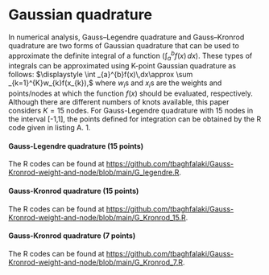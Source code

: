 # Gaussian quadrature
In numerical analysis, Gauss–Legendre quadrature and Gauss–Kronrod quadrature are two forms of Gaussian quadrature that can be  used to approximate the definite integral of a function ($`\int _{a}^{b}f(x)\,dx`$). These types of integrals can be approximated using K-point Gaussian quadrature as follows:
 $`\displaystyle \int _{a}^{b}f(x)\,dx\approx \sum _{k=1}^{K}w_{k}f(x_{k}),`$
where $`w_i`$s and $`x_i`$s are the weights and points/nodes at which the function $`f(x)`$ should be evaluated, respectively.
Although there are different numbers of knots available, this paper considers $K=15$ nodes. For Gauss-Legendre quadrature with 15 nodes in the interval [-1,1], the points defined for integration can be obtained by the R code given in listing A. 1.
#### Gauss-Legendre quadrature (15 points)
 The R codes can be found at https://github.com/tbaghfalaki/Gauss-Kronrod-weight-and-node/blob/main/G_legendre.R.
#### Gauss-Kronrod quadrature (15 points)
 The R codes can be found at https://github.com/tbaghfalaki/Gauss-Kronrod-weight-and-node/blob/main/G_Kronrod_15.R. 
#### Gauss-Kronrod quadrature (7 points)
 The R codes can be found at https://github.com/tbaghfalaki/Gauss-Kronrod-weight-and-node/blob/main/G_Kronrod_7.R. 

